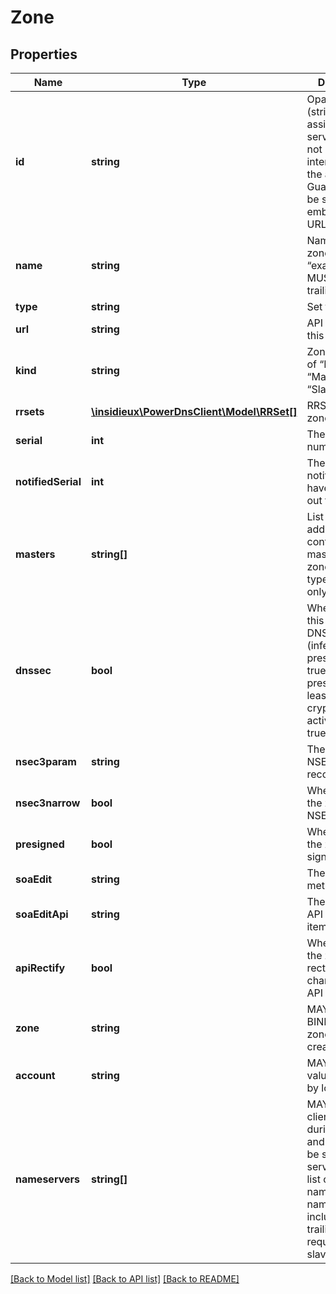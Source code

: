 # Zone

## Properties
Name | Type | Description | Notes
------------ | ------------- | ------------- | -------------
**id** | **string** | Opaque zone id (string), assigned by the server, should not be interpreted by the application. Guaranteed to be safe for embedding in URLs. | [optional] 
**name** | **string** | Name of the zone (e.g. “example.com.”) MUST have a trailing dot | [optional] 
**type** | **string** | Set to “Zone” | [optional] 
**url** | **string** | API endpoint for this zone | [optional] 
**kind** | **string** | Zone kind, one of “Native”, “Master”, “Slave” | [optional] 
**rrsets** | [**\insidieux\PowerDnsClient\Model\RRSet[]**](RRSet.md) | RRSets in this zone | [optional] 
**serial** | **int** | The SOA serial number | [optional] 
**notifiedSerial** | **int** | The SOA serial notifications have been sent out for | [optional] 
**masters** | **string[]** | List of IP addresses configured as a master for this zone (“Slave” type zones only) | [optional] 
**dnssec** | **bool** | Whether or not this zone is DNSSEC signed (inferred from presigned being true XOR presence of at least one cryptokey with active being true) | [optional] 
**nsec3param** | **string** | The NSEC3PARAM record | [optional] 
**nsec3narrow** | **bool** | Whether or not the zone uses NSEC3 narrow | [optional] 
**presigned** | **bool** | Whether or not the zone is pre-signed | [optional] 
**soaEdit** | **string** | The SOA-EDIT metadata item | [optional] 
**soaEditApi** | **string** | The SOA-EDIT-API metadata item | [optional] 
**apiRectify** | **bool** | Whether or not the zone will be rectified on data changes via the API | [optional] 
**zone** | **string** | MAY contain a BIND-style zone file when creating a zone | [optional] 
**account** | **string** | MAY be set. Its value is defined by local policy | [optional] 
**nameservers** | **string[]** | MAY be sent in client bodies during creation, and MUST NOT be sent by the server. Simple list of strings of nameserver names, including the trailing dot. Not required for slave zones. | [optional] 

[[Back to Model list]](../README.md#documentation-for-models) [[Back to API list]](../README.md#documentation-for-api-endpoints) [[Back to README]](../README.md)


